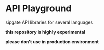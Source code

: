 API Playground
==============

sipgate API libraries for several languages

**this repository is highly experimental**

**please don't use in production environment**
